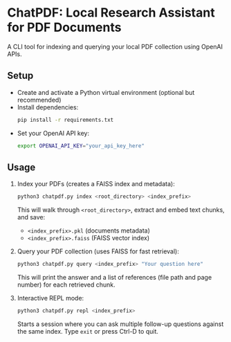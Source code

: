 # ChatPDF: Local Research Assistant for PDF Documents

A CLI tool for indexing and querying your local PDF collection using OpenAI APIs.

## Setup

- Create and activate a Python virtual environment (optional but recommended)
- Install dependencies:
  ```bash
  pip install -r requirements.txt
  ```
- Set your OpenAI API key:
  ```bash
  export OPENAI_API_KEY="your_api_key_here"
  ```

## Usage

1. Index your PDFs (creates a FAISS index and metadata):
   ```bash
   python3 chatpdf.py index <root_directory> <index_prefix>
   ```
   This will walk through `<root_directory>`, extract and embed text chunks, and save:
   - `<index_prefix>.pkl` (documents metadata)
   - `<index_prefix>.faiss` (FAISS vector index)

2. Query your PDF collection (uses FAISS for fast retrieval):
   ```bash
   python3 chatpdf.py query <index_prefix> "Your question here"
   ```
   This will print the answer and a list of references (file path and page number) for each retrieved chunk.

3. Interactive REPL mode:
   ```bash
   python3 chatpdf.py repl <index_prefix>
   ```
   Starts a session where you can ask multiple follow-up questions against the same index. Type `exit` or press Ctrl-D to quit.

